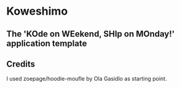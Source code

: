 # Koweshimo
## The 'KOde on WEekend, SHIp on MOnday!' application template

## Credits
I used zoepage/hoodie-moufle by Ola Gasidlo as starting point.
